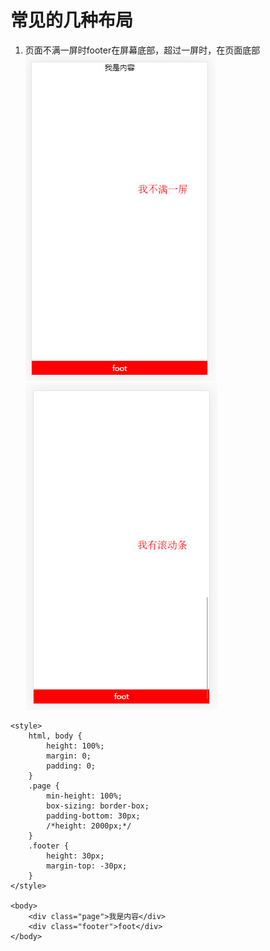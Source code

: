 # 常见的几种布局
1. 页面不满一屏时footer在屏幕底部，超过一屏时，在页面底部
![screen-bottom](./imgs/layout1.jpg 'screen-bottom')
![page-bottom](./imgs/layout2.jpg 'page-bottom')
```
<style>
	html, body {
		height: 100%;
		margin: 0;
		padding: 0;
	}
	.page {
		min-height: 100%;
		box-sizing: border-box;
		padding-bottom: 30px;
		/*height: 2000px;*/
	}
	.footer {
		height: 30px;
		margin-top: -30px;
	}
</style>

<body>
	<div class="page">我是内容</div>
	<div class="footer">foot</div>
</body>
```
